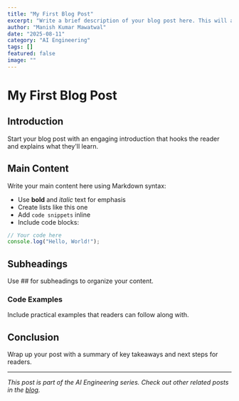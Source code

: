 ```yaml
---
title: "My First Blog Post"
excerpt: "Write a brief description of your blog post here. This will appear in the blog list and search results."
author: "Manish Kumar Mawatwal"
date: "2025-08-11"
category: "AI Engineering"
tags: []
featured: false
image: ""
---
```


# My First Blog Post

## Introduction

Start your blog post with an engaging introduction that hooks the reader and explains what they'll learn.

## Main Content

Write your main content here using Markdown syntax:

- Use **bold** and *italic* text for emphasis
- Create lists like this one
- Add `code snippets` inline
- Include code blocks:

```javascript
// Your code here
console.log("Hello, World!");
```

## Subheadings

Use ## for subheadings to organize your content.

### Code Examples

Include practical examples that readers can follow along with.

## Conclusion

Wrap up your post with a summary of key takeaways and next steps for readers.

---

*This post is part of the AI Engineering series. Check out other related posts in the [blog](/blog).*
